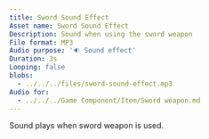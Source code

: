 ```yaml
---
title: Sword Sound Effect
Asset name: Sword Sound Effect
Description: Sound when using the sword weapon
File format: MP3
Audio purpose: '🔉 Sound effect'
Duration: 3s
Looping: false
blobs: 
  - ../../../files/sword-sound-effect.mp3
Audio for:
  - ../../../Game Component/Item/Sword weapon.md
---
```


Sound plays when sword weapon is used.
